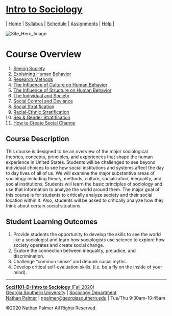 # [Intro to Sociology](https://ishimby.github.io/Soc101/)

| [Home](https://ishimby.github.io/Soc101/) | [Syllabus](https://ishimby.github.io/syllabus.html) | [Schedule](https://ishimby.github.io/schedule.html) | [Assignments](https://ishimby.github.io/assignments.html) | [Help](https://ishimby.github.io/help.html) |


![Site_Hero_Image](https://res.cloudinary.com/ishimby/image/upload/v1594073528/shutterstock_160644944-compressor_qi5ae2.jpg)

# Course Overview

1. [Seeing Society](https://ishimby.github.io/Soc101/1_seeing_society_overview.html)
2. [Explaining Human Behavior](https://ishimby.github.io/Soc101/2_explaining_human_behavior.html)
3. [Research Methods](https://ishimby.github.io/Soc101/3_research_methods.html)
4. [The Influence of Culture on Human Behavior](https://ishimby.github.io/Soc101/4_the_influence_of_culture_on_human_behavior.html)
5. [The Influence of Structure on Human Behavior](https://ishimby.github.io/Soc101/5_the_influence_of_structure_on_human_behavior.html)
6. [The Individual and Society](https://ishimby.github.io/Soc101/6_the_individual_and_society.html)
7. [Social Control and Deviance](https://ishimby.github.io/Soc101/7_social_control_and_deviance.html)
8. [Social Stratification](https://ishimby.github.io/Soc101/8_social_stratification.html)
9. [Racial-Ethnic Stratification](https://ishimby.github.io/Soc101/9_racial-ethnic_stratification.html)
10. [Sex & Gender Stratification](https://ishimby.github.io/Soc101/10_sex_&_gender_stratification.html)
11. [How to Create Social Change](https://ishimby.github.io/Soc101/11_social_change.html)

## Course Description

This course is designed to be an overview of the major sociological theories, concepts, principles, and experiences that shape the human experience in United States. Students will be challenged to see beyond individual choices to see how social institutions and systems affect the day to day lives of all of us. We will examine the major substantive areas of sociology including theory, methods, culture, socialization, inequality, and social institutions. Students will learn the basic principles of sociology and use that information to analyze the world around them. The major goal of this course is for students to critically analyze society and their social location within it. Also, students will be asked to critically analyze how they think about certain social situations.

## Student Learning Outcomes

1. Provide students the opportunity to develop the skills to see the world like a sociologist and learn how sociologists use science to explore how society operates and create social change.
2. Explore the connection between inequality, prejudice, and discrimination.
3. Challenge “common sense” and debunk social myths.
4. Develop critical self-evaluation skills. (i.e. be a fly on the inside of your mind).

---

[**Soci1101-D: Intro to Sociology** (Fall 2020)](https://ishimby.github.io/Soc101/)  
[Georgia Southern University](https://www.georgiasouthern.edu/) | [Sociology Department](https://cbss.georgiasouthern.edu/socianth/)  
[Nathan Palmer](www.natepalmer.org) | [npalmer@georgiasouthern.edu](mailto:npalmer@georgiasouthern.edu) | Tue/Thu 9:30am-10:45am 
  
©2020 Nathan Palmer All Rights Reserved.